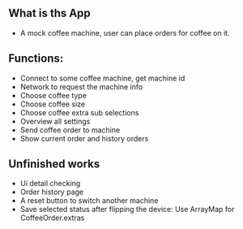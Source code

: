 ## What is ths App
- A mock coffee machine, user can place orders for coffee on it.

## Functions:
- Connect to some coffee machine, get machine id
- Network to request the machine info
- Choose coffee type
- Choose coffee size
- Choose coffee extra sub selections
- Overview all settings
- Send coffee order to machine
- Show current order and history orders

## Unfinished works
- Ui detail checking
- Order history page
- A reset button to switch another machine
- Save selected status after flipping the device: Use ArrayMap for CoffeeOrder.extras
